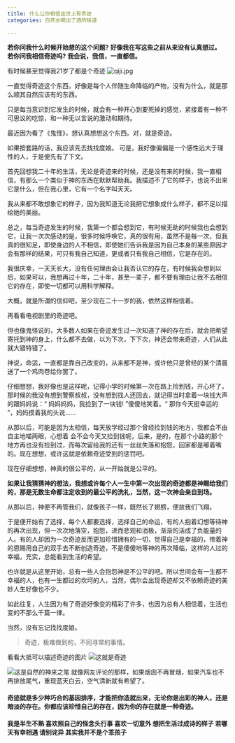 ```yaml
---
title: 什么让你相信这世上有奇迹
categories: 白开水喝出了酒的味道

---
```




**若你问我什么时候开始想的这个问题?**
**好像我在写这些之前从来没有认真想过。**
**若你问我相信奇迹吗?**
**我会说，我信，一直都信。**

有时候甚至觉得我21岁了都是个奇迹
![qiji.jpg](http://upload-images.jianshu.io/upload_images/2190281-403761c2e8a1c8dc.jpg?imageMogr2/auto-orient/strip%7CimageView2/2/w/1240)

一直觉得奇迹这个东西，好像是每个人伴随生命降临的产物，没有为什么，就是那么顺其自然应该有的东西。

只是每当意识到它发生的时候，就会有一种开心到要死掉的感觉，紧接着有一种不可思议的吃惊，和一种无以言说的激动和期待。

最近因为看了《鬼怪》，想认真想想这个东西。对，就是奇迹。

如果按套路的话，我应该先去找找度娘。
可是，我好像偏偏是一个感性远大于理性的人，于是便先有了下文。

首先回想我二十年的生活，无论是奇迹来的时候，还是没有来的时候，我一直相信，有那么一个类似于神的东西在默默帮助我。我描述不了它的样子，也说不出来它是什么，但在我心里，它有一个名字叫天天。

我从来都不敢想象它的样子，因为我知道无论我把它想象成什么样子，都不足以描绘她的美丽。

总之，每当奇迹发生的时候，我第一个都会想到它，有时候无助的时候我也会想到它，让我一次次感动的是，很多时候呼唤它，真的很有用，虽然不是每一次，但我真的很知足，即使身边的人不相信，即使她们告诉我是因为自己本身的某些原因才会有那样的结果，可只有我自己知道，更或者只有我自己相信，它是存在的。

我很庆幸，一天天长大，没有任何理由会让我否认它的存在，有时候我会想到以后，如果可以，我想再过十年，二十年，甚至一辈子，都不要有理由让我不去相信它的存在，即使一切都可以用科学解释。

大概，就是所谓的信仰吧，至少现在二十一岁的我，依然这样相信着。

再看看电视剧里的奇迹吧。

但也像鬼怪说的，大多数人如果在奇迹发生过一次知道了神的存在后，就会把希望寄托到神的身上，什么都不去做，以为下次，下下次，神还会带来奇迹，人们从此就大错特错了。

神说，命运，一直都是靠自己改变的，从来都不是神，或许他只是曾经的某个清晨送了一个鸡肉卷给你罢了。

仔细想想，我好像也是这样呢，记得小学的时候第一次在路上捡到钱，开心坏了，那时候的我没有想到警察叔叔，没有想到找人还回去，就记得当时拿着一块钱大声的跟妈妈说：“ 妈妈妈妈，我捡到了一块钱! ”傻傻地笑着。“ 那你今天挺幸运的 ”，妈妈摸着我的头说......

从那以后，可能是因为太相信，每天放学经过那个曾经捡到钱的地方，我都会不由自主地喵两眼，心想着 会不会今天又捡到钱呢，后来，是的，在那个小路的那个地方再也没有捡到过，而每次留给我的还有一丝丝失落和抱怨，回家都是嘟着嘴的。现在想想，或许这就是依赖奇迹受到的惩罚吧。

现在仔细想想，神真的很公平的，从一开始就是公平的。

**如果让我猜猜神的想法，我想或许每个人一生中第一次出现的奇迹都是神赐给我们的，那是无数生命都注定收到的最公平的洗礼，当然，这一次神会亲自到场。**

从那以后，神便不再管我们，就像孩子一样，既然长了翅膀，便放我们飞翔。

于是便开始有了选择，每个人都要选择，选择自己的命运，有的人抱着幻想等待神的再次出现，但一次次地落空，抱怨，进而悲观和消极，渐渐的活成了负能量的人。有的人却因为一次奇迹反而更加珍惜拥有的一切，觉得自己是幸福的，带着神的恩赐用自己的双手去不断创造奇迹，不是傻傻地等神的再次降临，这样的人过的幸福，充实，总能看到生活的希望。

也许就是从这里开始，总有一些人会抱怨神是不公平的吧。所以世间会有一生都不幸福的人，也有一生都过的坎坷的人，当然，偶尔会出现奇迹却又不依赖奇迹的美妙人生好像也不少。

如此往复，人生因为有了奇迹好像变的精彩了许多，也因为总有人相信着，生活也变的不那么千篇一律。

当然，没有忘记找找度娘。

>奇迹，极难做到的，不同寻常的事情。

看看大抵可以描述奇迹的图片
![这就是奇迹](http://upload-images.jianshu.io/upload_images/2190281-04f37950805a19e0.jpg?imageMogr2/auto-orient/strip%7CimageView2/2/w/1240)


![这是自然的神来之笔](http://upload-images.jianshu.io/upload_images/2190281-3f051d5e6575be73.jpg?imageMogr2/auto-orient/strip%7CimageView2/2/w/1240)
就像网友评论的那样，如果烟囱不再冒烟，如果汽车也不再排放尾气，重现蓝天白云，空气清新就有希望了。

#### 奇迹就是多少种巧合的基因排序，才能把你造就出来，无论你是出彩的神人，还是暗淡的存在。你都应该珍惜自己的存在，因为你的存在就是一种奇迹。

**我是半生不熟 喜欢照自己的怪念头行事
喜欢一切意外 想把生活过成诗的样子
若哪天有幸相遇 请别诧异 其实我并不是个乖孩子**